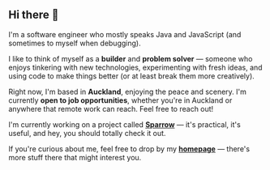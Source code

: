 ## Hi there 👋

I'm a software engineer who mostly speaks Java and JavaScript (and sometimes to myself when debugging).

I like to think of myself as a **builder** and **problem solver** — someone who enjoys tinkering with new technologies, experimenting with fresh ideas, and using code to make things better (or at least break them more creatively).

Right now, I'm based in **Auckland**, enjoying the peace and scenery. I'm currently **open to job opportunities**, whether you're in Auckland or anywhere that remote work can reach. Feel free to reach out!

I'm currently working on a project called **[Sparrow](https://github.com/aizhimou/sparrow)** — it's practical, it's useful, and hey, you should totally check it out.

If you're curious about me, feel free to drop by my **[homepage](https://asimov.top)** — there's more stuff there that might interest you.
